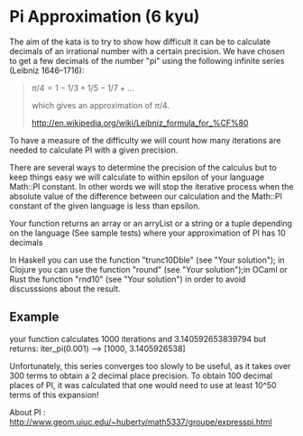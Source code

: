 # Pi Approximation (6 kyu)

The aim of the kata is to try to show how difficult it can be to calculate 
decimals of an irrational number with a certain precision. We have chosen to 
get a few decimals of the number "pi" using the following infinite series 
(Leibniz 1646–1716): 

> $\pi/4 = 1 - 1/3 + 1/5 - 1/7 + ...$
>
> which gives an approximation of $\pi/4$.
> 
> http://en.wikipedia.org/wiki/Leibniz_formula_for_%CF%80

To have a measure of the difficulty we will count how many iterations are 
needed to calculate PI with a given precision. 

There are several ways to determine the precision of the calculus but to keep 
things easy we will calculate to within epsilon of your language Math::PI 
constant. In other words we will stop the iterative process when the absolute 
value of the difference between our calculation and the Math::PI constant of 
the given language is less than epsilon. 

Your function returns an array or an arryList or a string or a tuple depending 
on the language (See sample tests) where your approximation of PI has 10 
decimals 

In Haskell you can use the function "trunc10Dble" (see "Your solution"); in 
Clojure you can use the function "round" (see "Your solution");in OCaml or 
Rust the function "rnd10" (see "Your solution") in order to avoid discusssions 
about the result. 

## Example

your function calculates 1000 iterations and 3.140592653839794 but returns: 
iter_pi(0.001) --> [1000, 3.1405926538] 

Unfortunately, this series converges too slowly to be useful, as it takes over 
300 terms to obtain a 2 decimal place precision. To obtain 100 decimal places 
of PI, it was calculated that one would need to use at least 10^50 terms of 
this expansion! 

About PI : http://www.geom.uiuc.edu/~huberty/math5337/groupe/expresspi.html 
